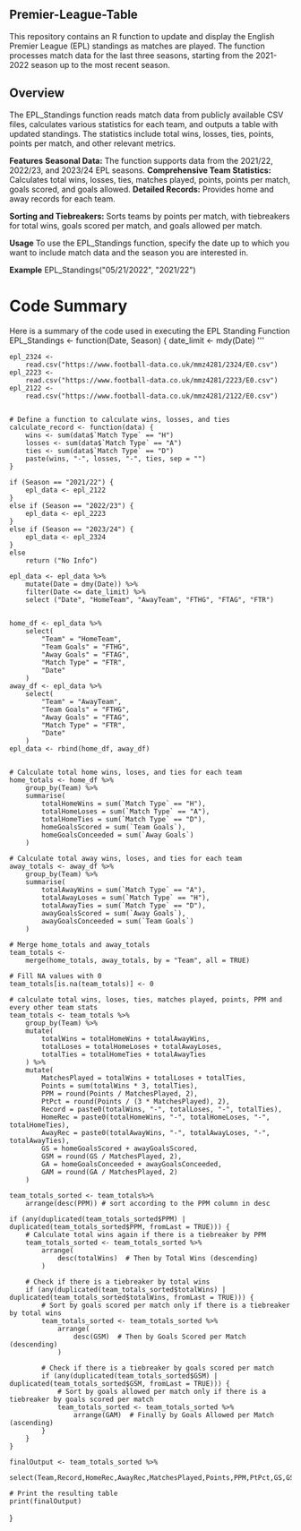 ## Premier-League-Table
This repository contains an R function to update and display the English Premier League (EPL) standings as matches are played. The function processes match data for the last three seasons, starting from the 2021-2022 season up to the most recent season.

## Overview
The EPL_Standings function reads match data from publicly available CSV files, calculates various statistics for each team, and outputs a table with updated standings. The statistics include total wins, losses, ties, points, points per match, and other relevant metrics.

**Features**
**Seasonal Data:** The function supports data from the 2021/22, 2022/23, and 2023/24 EPL seasons.
**Comprehensive Team Statistics:** Calculates total wins, losses, ties, matches played, points, points per match, goals scored, and goals allowed.
**Detailed Records:** Provides home and away records for each team.

**Sorting and Tiebreakers:** Sorts teams by points per match, with tiebreakers for total wins, goals scored per match, and goals allowed per match.

**Usage**
To use the EPL_Standings function, specify the date up to which you want to include match data and the season you are interested in.

**Example**
EPL_Standings("05/21/2022", "2021/22")

# Code Summary 

Here is a summary of the code used in executing the EPL Standing Function
EPL_Standings <- function(Date, Season) {
    date_limit <- mdy(Date)
 '''   
    
    
    epl_2324 <-
        read.csv("https://www.football-data.co.uk/mmz4281/2324/E0.csv")
    epl_2223 <-
        read.csv("https://www.football-data.co.uk/mmz4281/2223/E0.csv")
    epl_2122 <-
        read.csv("https://www.football-data.co.uk/mmz4281/2122/E0.csv")
    
    
    # Define a function to calculate wins, losses, and ties
    calculate_record <- function(data) {
        wins <- sum(data$`Match Type` == "H")
        losses <- sum(data$`Match Type` == "A")
        ties <- sum(data$`Match Type` == "D")
        paste(wins, "-", losses, "-", ties, sep = "")
    }
    
    if (Season == "2021/22") {
        epl_data <- epl_2122
    }
    else if (Season == "2022/23") {
        epl_data <- epl_2223
    }
    else if (Season == "2023/24") {
        epl_data <- epl_2324
    }
    else
        return ("No Info")
    
    epl_data <- epl_data %>%
        mutate(Date = dmy(Date)) %>%
        filter(Date <= date_limit) %>%
        select ("Date", "HomeTeam", "AwayTeam", "FTHG", "FTAG", "FTR")
    
    
    home_df <- epl_data %>%
        select(
            "Team" = "HomeTeam",
            "Team Goals" = "FTHG",
            "Away Goals" = "FTAG",
            "Match Type" = "FTR",
            "Date"
        )
    away_df <- epl_data %>%
        select(
            "Team" = "AwayTeam",
            "Team Goals" = "FTHG",
            "Away Goals" = "FTAG",
            "Match Type" = "FTR",
            "Date"
        )
    epl_data <- rbind(home_df, away_df)
    
    
    # Calculate total home wins, loses, and ties for each team
    home_totals <- home_df %>%
        group_by(Team) %>%
        summarise(
            totalHomeWins = sum(`Match Type` == "H"),
            totalHomeLoses = sum(`Match Type` == "A"),
            totalHomeTies = sum(`Match Type` == "D"),
            homeGoalsScored = sum(`Team Goals`),
            homeGoalsConceeded = sum(`Away Goals`)
        )
    
    # Calculate total away wins, loses, and ties for each team
    away_totals <- away_df %>%
        group_by(Team) %>%
        summarise(
            totalAwayWins = sum(`Match Type` == "A"),
            totalAwayLoses = sum(`Match Type` == "H"),
            totalAwayTies = sum(`Match Type` == "D"),
            awayGoalsScored = sum(`Away Goals`),
            awayGoalsConceeded = sum(`Team Goals`)
        )
    
    # Merge home_totals and away_totals
    team_totals <-
        merge(home_totals, away_totals, by = "Team", all = TRUE)
    
    # Fill NA values with 0
    team_totals[is.na(team_totals)] <- 0
    
    # calculate total wins, loses, ties, matches played, points, PPM and every other team stats
    team_totals <- team_totals %>%
        group_by(Team) %>%
        mutate(
            totalWins = totalHomeWins + totalAwayWins,
            totalLoses = totalHomeLoses + totalAwayLoses,
            totalTies = totalHomeTies + totalAwayTies
        ) %>%
        mutate(
            MatchesPlayed = totalWins + totalLoses + totalTies,
            Points = sum(totalWins * 3, totalTies),
            PPM = round(Points / MatchesPlayed, 2),
            PtPct = round(Points / (3 * MatchesPlayed), 2),
            Record = paste0(totalWins, "-", totalLoses, "-", totalTies),
            HomeRec = paste0(totalHomeWins, "-", totalHomeLoses, "-", totalHomeTies),
            AwayRec = paste0(totalAwayWins, "-", totalAwayLoses, "-", totalAwayTies),
            GS = homeGoalsScored + awayGoalsScored,
            GSM = round(GS / MatchesPlayed, 2),
            GA = homeGoalsConceeded + awayGoalsConceeded,
            GAM = round(GA / MatchesPlayed, 2)
        )
    
    team_totals_sorted <- team_totals%>%
        arrange(desc(PPM)) # sort according to the PPM column in desc
    
    if (any(duplicated(team_totals_sorted$PPM) | duplicated(team_totals_sorted$PPM, fromLast = TRUE))) {
        # Calculate total wins again if there is a tiebreaker by PPM
        team_totals_sorted <- team_totals_sorted %>%
            arrange(
                desc(totalWins)  # Then by Total Wins (descending)
            )
        
        # Check if there is a tiebreaker by total wins
        if (any(duplicated(team_totals_sorted$totalWins) | duplicated(team_totals_sorted$totalWins, fromLast = TRUE))) {
            # Sort by goals scored per match only if there is a tiebreaker by total wins
            team_totals_sorted <- team_totals_sorted %>%
                arrange(
                    desc(GSM)  # Then by Goals Scored per Match (descending)
                )
            
            # Check if there is a tiebreaker by goals scored per match
            if (any(duplicated(team_totals_sorted$GSM) | duplicated(team_totals_sorted$GSM, fromLast = TRUE))) {
                # Sort by goals allowed per match only if there is a tiebreaker by goals scored per match
                team_totals_sorted <- team_totals_sorted %>%
                    arrange(GAM)  # Finally by Goals Allowed per Match (ascending)
            }
        }
    }
    
    finalOutput <- team_totals_sorted %>% 
        select(Team,Record,HomeRec,AwayRec,MatchesPlayed,Points,PPM,PtPct,GS,GSM,GA,GAM)
    
    # Print the resulting table
    print(finalOutput)
}




